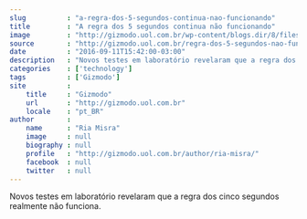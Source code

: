 ```yaml
---
slug          : "a-regra-dos-5-segundos-continua-nao-funcionando"
title         : "A regra dos 5 segundos continua não funcionando"
image         : "http://gizmodo.uol.com.br/wp-content/blogs.dir/8/files/2016/09/sorvete-chao-e1473448717553.jpg"
source        : "http://gizmodo.uol.com.br/regra-dos-5-segundos-nao-funciona/"
date          : "2016-09-11T15:42:00-03:00"
description   : "Novos testes em laboratório revelaram que a regra dos cinco segundos realmente não funciona."
categories    : ['technology']
tags          : ['Gizmodo']
site          :
    title     : "Gizmodo"
    url       : "http://gizmodo.uol.com.br"
    locale    : "pt_BR"
author        :
    name      : "Ria Misra"
    image     : null
    biography : null
    profile   : "http://gizmodo.uol.com.br/author/ria-misra/"
    facebook  : null
    twitter   : null
---
```


Novos testes em laboratório revelaram que a regra dos cinco segundos realmente não funciona.
